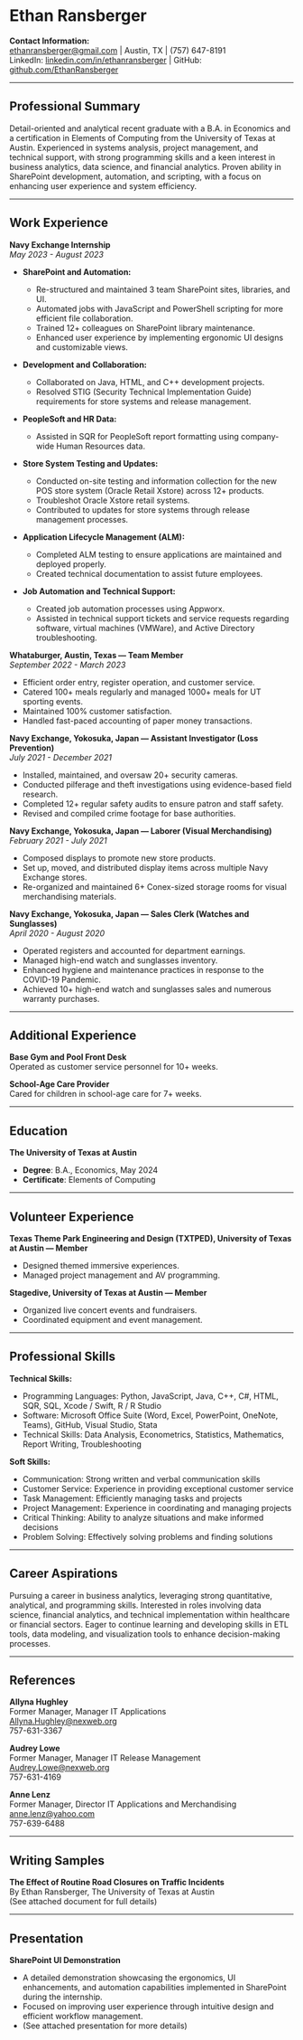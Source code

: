 # Ethan Ransberger

**Contact Information:**  
ethanransberger@gmail.com | Austin, TX | (757) 647-8191  
LinkedIn: [linkedin.com/in/ethanransberger](https://linkedin.com/in/ethanransberger) | GitHub: [github.com/EthanRansberger](https://github.com/EthanRansberger)

---

## Professional Summary

Detail-oriented and analytical recent graduate with a B.A. in Economics and a certification in Elements of Computing from the University of Texas at Austin. Experienced in systems analysis, project management, and technical support, with strong programming skills and a keen interest in business analytics, data science, and financial analytics. Proven ability in SharePoint development, automation, and scripting, with a focus on enhancing user experience and system efficiency.

---

## Work Experience

**Navy Exchange Internship**  
*May 2023 - August 2023*

- **SharePoint and Automation:**
  - Re-structured and maintained 3 team SharePoint sites, libraries, and UI.
  - Automated jobs with JavaScript and PowerShell scripting for more efficient file collaboration.
  - Trained 12+ colleagues on SharePoint library maintenance.
  - Enhanced user experience by implementing ergonomic UI designs and customizable views.

- **Development and Collaboration:**
  - Collaborated on Java, HTML, and C++ development projects.
  - Resolved STIG (Security Technical Implementation Guide) requirements for store systems and release management.

- **PeopleSoft and HR Data:**
  - Assisted in SQR for PeopleSoft report formatting using company-wide Human Resources data.

- **Store System Testing and Updates:**
  - Conducted on-site testing and information collection for the new POS store system (Oracle Retail Xstore) across 12+ products.
  - Troubleshot Oracle Xstore retail systems.
  - Contributed to updates for store systems through release management processes.

- **Application Lifecycle Management (ALM):**
  - Completed ALM testing to ensure applications are maintained and deployed properly.
  - Created technical documentation to assist future employees.

- **Job Automation and Technical Support:**
  - Created job automation processes using Appworx.
  - Assisted in technical support tickets and service requests regarding software, virtual machines (VMWare), and Active Directory troubleshooting.

**Whataburger, Austin, Texas — Team Member**  
*September 2022 - March 2023*

- Efficient order entry, register operation, and customer service.
- Catered 100+ meals regularly and managed 1000+ meals for UT sporting events.
- Maintained 100% customer satisfaction.
- Handled fast-paced accounting of paper money transactions.

**Navy Exchange, Yokosuka, Japan — Assistant Investigator (Loss Prevention)**  
*July 2021 - December 2021*

- Installed, maintained, and oversaw 20+ security cameras.
- Conducted pilferage and theft investigations using evidence-based field research.
- Completed 12+ regular safety audits to ensure patron and staff safety.
- Revised and compiled crime footage for base authorities.

**Navy Exchange, Yokosuka, Japan — Laborer (Visual Merchandising)**  
*February 2021 - July 2021*

- Composed displays to promote new store products.
- Set up, moved, and distributed display items across multiple Navy Exchange stores.
- Re-organized and maintained 6+ Conex-sized storage rooms for visual merchandising materials.

**Navy Exchange, Yokosuka, Japan — Sales Clerk (Watches and Sunglasses)**  
*April 2020 - August 2020*

- Operated registers and accounted for department earnings.
- Managed high-end watch and sunglasses inventory.
- Enhanced hygiene and maintenance practices in response to the COVID-19 Pandemic.
- Achieved 10+ high-end watch and sunglasses sales and numerous warranty purchases.

---

## Additional Experience

**Base Gym and Pool Front Desk**  
Operated as customer service personnel for 10+ weeks.

**School-Age Care Provider**  
Cared for children in school-age care for 7+ weeks.

---

## Education

**The University of Texas at Austin**  
- **Degree**: B.A., Economics, May 2024
- **Certificate**: Elements of Computing

---

## Volunteer Experience

**Texas Theme Park Engineering and Design (TXTPED), University of Texas at Austin — Member**  
- Designed themed immersive experiences.
- Managed project management and AV programming.

**Stagedive, University of Texas at Austin — Member**  
- Organized live concert events and fundraisers.
- Coordinated equipment and event management.

---

## Professional Skills

**Technical Skills:**
- Programming Languages: Python, JavaScript, Java, C++, C#, HTML, SQR, SQL, Xcode / Swift, R / R Studio
- Software: Microsoft Office Suite (Word, Excel, PowerPoint, OneNote, Teams), GitHub, Visual Studio, Stata
- Technical Skills: Data Analysis, Econometrics, Statistics, Mathematics, Report Writing, Troubleshooting

**Soft Skills:**
- Communication: Strong written and verbal communication skills
- Customer Service: Experience in providing exceptional customer service
- Task Management: Efficiently managing tasks and projects
- Project Management: Experience in coordinating and managing projects
- Critical Thinking: Ability to analyze situations and make informed decisions
- Problem Solving: Effectively solving problems and finding solutions

---

## Career Aspirations

Pursuing a career in business analytics, leveraging strong quantitative, analytical, and programming skills. Interested in roles involving data science, financial analytics, and technical implementation within healthcare or financial sectors. Eager to continue learning and developing skills in ETL tools, data modeling, and visualization tools to enhance decision-making processes.

---

## References

**Allyna Hughley**  
Former Manager, Manager IT Applications  
Allyna.Hughley@nexweb.org  
757-631-3367

**Audrey Lowe**  
Former Manager, Manager IT Release Management  
Audrey.Lowe@nexweb.org  
757-631-4169

**Anne Lenz**  
Former Manager, Director IT Applications and Merchandising  
anne.lenz@yahoo.com  
757-639-6488

---

## Writing Samples

**The Effect of Routine Road Closures on Traffic Incidents**  
By Ethan Ransberger, The University of Texas at Austin  
(See attached document for full details)

---

## Presentation

**SharePoint UI Demonstration**  
- A detailed demonstration showcasing the ergonomics, UI enhancements, and automation capabilities implemented in SharePoint during the internship.
- Focused on improving user experience through intuitive design and efficient workflow management.
- (See attached presentation for more details)

